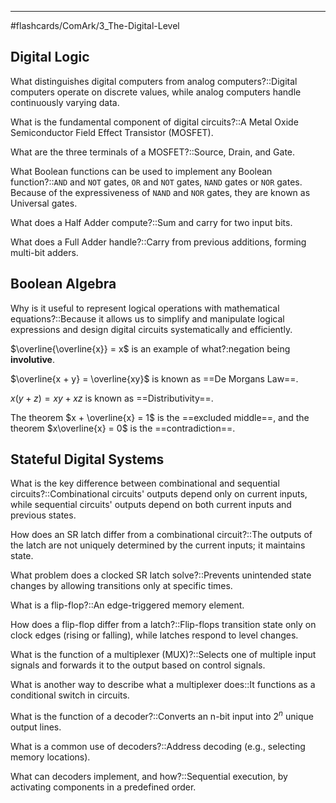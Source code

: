 ____
#flashcards/ComArk/3_The-Digital-Level 

## Digital Logic

What distinguishes digital computers from analog computers?::Digital computers operate on discrete values, while analog computers handle continuously varying data.
<!--SR:!2025-02-21,4,274-->

What is the fundamental component of digital circuits?::A Metal Oxide Semiconductor Field Effect Transistor (MOSFET).
<!--SR:!2025-02-18,1,230-->

What are the three terminals of a MOSFET?::Source, Drain, and Gate.
<!--SR:!2025-02-20,3,250-->

What Boolean functions can be used to implement any Boolean function?::`AND` and `NOT` gates, `OR` and `NOT` gates, `NAND` gates or `NOR` gates. Because of the expressiveness of `NAND` and `NOR` gates, they are known as Universal gates.
<!--SR:!2025-02-18,1,230-->

What does a Half Adder compute?::Sum and carry for two input bits.
<!--SR:!2025-02-21,4,270-->

What does a Full Adder handle?::Carry from previous additions, forming multi-bit adders.
<!--SR:!2025-02-21,4,272-->

## Boolean Algebra

Why is it useful to represent logical operations with mathematical equations?::Because it allows us to simplify and manipulate logical expressions and design digital circuits systematically and efficiently.
<!--SR:!2025-02-21,4,270-->

$\overline{\overline{x}} = x$ is an example of what?:negation being **involutive**.


$\overline{x + y} =  \overline{xy}$ is known as ==De Morgans Law==.
<!--SR:!2025-02-18,1,230-->

$x(y + z) = xy + xz$ is known as ==Distributivity==.
<!--SR:!2025-02-21,4,274-->

The theorem $x + \overline{x} = 1$ is the ==excluded middle==, and the theorem $x\overline{x} = 0$ is the ==contradiction==.
<!--SR:!2025-02-21,4,274!2025-02-21,4,270-->

## Stateful Digital Systems

What is the key difference between combinational and sequential circuits?::Combinational circuits' outputs depend only on current inputs, while sequential circuits' outputs depend on both current inputs and previous states.
<!--SR:!2025-02-21,4,273-->

How does an SR latch differ from a combinational circuit?::The outputs of the latch are not uniquely determined by the current inputs; it maintains state.
<!--SR:!2025-02-21,4,270-->

What problem does a clocked SR latch solve?::Prevents unintended state changes by allowing transitions only at specific times.
<!--SR:!2025-02-20,3,250-->

What is a flip-flop?::An edge-triggered memory element.
<!--SR:!2025-02-21,4,270-->

How does a flip-flop differ from a latch?::Flip-flops transition state only on clock edges (rising or falling), while latches respond to level changes.
<!--SR:!2025-02-21,4,270-->

What is the function of a multiplexer (MUX)?::Selects one of multiple input signals and forwards it to the output based on control signals.
<!--SR:!2025-02-20,3,253-->

What is another way to describe what a multiplexer does::It functions as a conditional switch in circuits.
<!--SR:!2025-02-20,3,254-->

What is the function of a decoder?::Converts an n-bit input into $2^n$ unique output lines.
<!--SR:!2025-02-20,3,250-->

What is a common use of decoders?::Address decoding (e.g., selecting memory locations).
<!--SR:!2025-02-18,1,230-->

What can decoders implement, and how?::Sequential execution, by activating components in a predefined order.
<!--SR:!2025-02-20,3,254-->